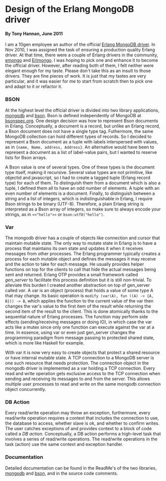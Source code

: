 # Design of the Erlang MongoDB driver
#### By Tony Hannan, June 2011

I am a 10gen employee an author of the official [Erlang MongoDB driver](http://github.com/TonyGen/mongodb-erlang). In Nov 2010, I was assigned the task of ensuring a production quality Erlang driver. At that time, there were a couple of Erlang drivers in the community, [emongo](http://bitbucket.org/rumataestor/emongo) and [Erlmongo](http://github.com/wpntv/erlmongo). I was hoping to pick one and enhance it to become the official driver. However, after reading both of them, I felt neither were elegant enough for my taste. Please don't take this as an insult to those drivers. They are fine pieces of work. It is just that my tastes are very particular, and it was easier for me to start from scratch then to pick one and adapt to it or refactor it.

### BSON

At the highest level the official driver is divided into two library applications, [mongodb](http://github.com/TonyGen/mongodb-erlang) and [bson](http://github.com/TonyGen/bson-erlang). Bson is defined independently of MongoDB at [bsonspec.org](http://bsonspec.org). One design decision was how to represent Bson documents in Erlang. Conceptually, a document is a record, but unlike an Erlang record, a Bson document does not have a single type tag. Futhermore, the same MongoDB collection can hold different types of records. So I decided to represent a Bson document as a tuple with labels interspersed with values, as in `{name, Name, address, Address}`. An alternative would have been to represent a document as a list of label-value pairs, but I wanted to reserve lists for Bson arrays.

A Bson value is one of several types. One of these types is the document type itself, making it recursive. Several value types are not primitive, like objectid and javascript, so I had to create a tagged tuple (Erlang record type) for each of them. To distinguish them from a document which is also a tuple, I defined them all to have an odd number of elements. A tuple with an even number of elements is a document. Finally, to distinguish between a string and a list of integers, which is indistinguishable in Erlang, I require Bson strings to be binary (UTF-8). Therefore, a plain Erlang string is interpreted as a Bson array of integers, so make sure to always encode your strings, as in `<<"hello">>` or `bson:utf8("hello")`.

### Var

The mongodb driver has a couple of objects like connection and cursor that maintain mutable state. The only way to mutate state in Erlang is to have a process that maintains its own state and updates it when it receives messages from other processes. The Erlang programmer typically creates a process for each mutable object and defines the messages it may receive and the action to take for each message. He usually provides helper functions on top for the clients to call that hide the actual messages being sent and returned. Erlang OTP provides a small framework called *gen_server* to facilitate this process definition but it is still non-trivial. To alleviate this burden I created another abstraction on top of gen_server called *var*. A var is an object (process) that holds a value of some type A that may change. Its basic operation is `modify (var(A), fun ((A) -> {A, B})) -> B`, which applies the function to the current value of the var then changes the var's value to the first item of the result while returning the second item of the result to the client. This is done atomically thanks to the sequential nature of Erlang processes. The function may perform side effects (sending/receiving messages or doing IO), in which case the var acts like a mutex since only one function can execute against the var at a time. In essence, using var or even just gen_server changes the programming paradigm from message passing to protected shared state, which is more like Haskell for example.

With var it is now very easy to create objects that protect a shared resource or have internal mutable state. A TCP connection to a MongoDB server is one such resource that needs protection. The connection object in the mongodb driver is implemented as a var holding a TCP connection. Every read and write operation gets exclusive access to the TCP connection when sending and receiving its messages to and from the server. This allows multiple user processes to read and write on the same mongodb connection object concurrently.

### DB Action

Every read/write operation may throw an exception, furthermore, every read/write operation requires a context that includes the connection to use, the database to access, whether slave is ok, and whether to confirm writes. The user catches exceptions of and provides context to a block of code called a *DB action*. Conceptually, a DB action performs a high-level task that involves a series of read/write operations. The read/write operations in the task (action) use the same context and exception handler.

### Documentation

Detailed documentation can be found in the ReadMe's of the two libraries, [mongodb](http://github.com/TonyGen/mongodb-erlang#readme) and [bson](http://github.com/TonyGen/bson-erlang#readme), and in the source code comments.


